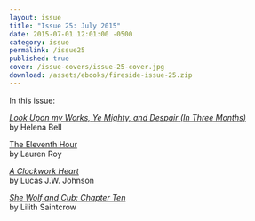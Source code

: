 ```yaml
---
layout: issue
title: "Issue 25: July 2015"
date: 2015-07-01 12:01:00 -0500
category: issue
permalink: /issue25
published: true
cover: /issue-covers/issue-25-cover.jpg
download: /assets/ebooks/fireside-issue-25.zip
---
```


In this issue:

[_Look Upon my Works, Ye Mighty, and Despair (In Three Months)_](/issue25/chapter/look-upon-my-works-ye-mighty-and-despair-in-three-months/)<br/>
by Helena Bell

[The Eleventh Hour](/issue25/chapter/the-eleventh-hour/)<br/>
by Lauren Roy

[_A Clockwork Heart_](/issue25/chapter/a-clockwork-heart/)<br/>
by Lucas J.W. Johnson

[_She Wolf and Cub: Chapter Ten_](/issue25/chapter/she-wolf-and-cub-chapter-ten/)<br/>
by Lilith Saintcrow
